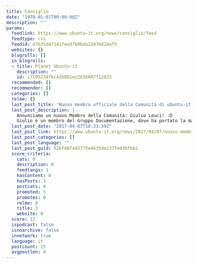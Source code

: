 ```yaml
---
title: Consiglio
date: "1970-01-01T00:00:00Z"
description: ""
params:
  feedlink: https://www.ubuntu-it.org/news/consiglio/feed
  feedtype: rss
  feedid: d7b35d47141feed7b9bda22076824af5
  websites: {}
  blogrolls: []
  in_blogrolls:
  - title: Planet Ubuntu-it
    description: ""
    id: c7105234f6c42b881ec2656607f12822
  recommended: []
  recommender: []
  categories: []
  relme: {}
  last_post_title: 'Nuovo membro ufficiale della Comunità di ubuntu-it: Giulio Leuci'
  last_post_description: |-
    Annunciamo un nuovo Membro della Comunità: Giulio Leuci! :D
    Giulio è un membro del Gruppo Documentazione, dove ha portato la maggior parte dei suoi contributi, ma è anche un contributore di lunga
  last_post_date: "2017-04-07T18:33:39Z"
  last_post_link: https://www.ubuntu-it.org/news/2017/04/07/nuovo-membro-ufficiale-della-comunit%C3%A0-di-ubuntu-it-giulio-leuci
  last_post_categories: []
  last_post_language: ""
  last_post_guid: 926fd6f443775e4635da137fed3bfbb1
  score_criteria:
    cats: 0
    description: 0
    feedlangs: 1
    hasContent: 0
    hasPosts: 3
    postcats: 0
    promoted: 5
    promotes: 0
    relme: 0
    title: 3
    website: 0
  score: 12
  ispodcast: false
  isnoarchive: false
  innetwork: true
  language: it
  postcount: 15
  avgpostlen: 0
---
```

